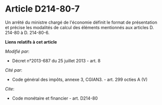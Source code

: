 # Article D214-80-7

Un arrêté du ministre chargé de l'économie définit le format de présentation et précise les modalités de calcul des éléments
mentionnés aux articles D. 214-80 à D. 214-80-6.

**Liens relatifs à cet article**

_Modifié par_:

  - Décret n°2013-687 du 25 juillet 2013 - art. 8

_Cité par_:

  - Code général des impôts, annexe 3, CGIAN3. - art. 299 octies A (V)

_Cite_:

  - Code monétaire et financier - art. D214-80
